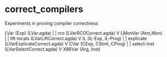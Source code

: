 # correct_compilers

Experiments in proving compiler correctness


LVar (Exp)           (LVar.agda)
  |
  | rco              (LVarRCOCorrect.agda)
  V
LMonVar (Atm,Mon)
  |
  | lift-locals      (LVarLiftCorrect.agda)
  V
 IL (IL-Exp, IL-Prog)
  |
  | explicate        (LVarExplicateCorrect.agda)
  V
CVar (CExp, CStmt, CProg)
  |
  | select-inst      (LVarSelectCorrect.agda)
  V
X86Var (Arg, Inst)


